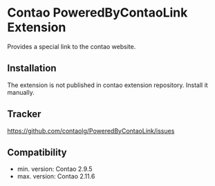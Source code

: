 Contao PoweredByContaoLink Extension
====================================

Provides a special link to the contao website.


Installation
------------

The extension is not published in contao extension repository.
Install it manually.


Tracker
-------

https://github.com/contaolg/PoweredByContaoLink/issues


Compatibility
-------------

- min. version: Contao 2.9.5
- max. version: Contao 2.11.6